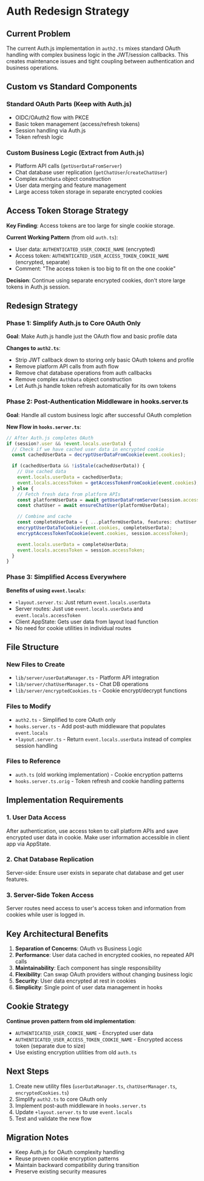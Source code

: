 # Auth Redesign Strategy

## Current Problem

The current Auth.js implementation in `auth2.ts` mixes standard OAuth handling with complex business logic in the JWT/session callbacks. This creates maintenance issues and tight coupling between authentication and business operations.

## Custom vs Standard Components

### Standard OAuth Parts (Keep with Auth.js)

- OIDC/OAuth2 flow with PKCE
- Basic token management (access/refresh tokens)
- Session handling via Auth.js
- Token refresh logic

### Custom Business Logic (Extract from Auth.js)

- Platform API calls (`getUserDataFromServer`)
- Chat database user replication (`getChatUser`/`createChatUser`)
- Complex `AuthData` object construction
- User data merging and feature management
- Large access token storage in separate encrypted cookies

## Access Token Storage Strategy

**Key Finding**: Access tokens are too large for single cookie storage.

**Current Working Pattern** (from old `auth.ts`):

- User data: `AUTHENTICATED_USER_COOKIE_NAME` (encrypted)
- Access token: `AUTHENTICATED_USER_ACCESS_TOKEN_COOKIE_NAME` (encrypted, separate)
- Comment: "The access token is too big to fit on the one cookie"

**Decision**: Continue using separate encrypted cookies, don't store large tokens in Auth.js session.

## Redesign Strategy

### Phase 1: Simplify Auth.js to Core OAuth Only

**Goal**: Make Auth.js handle just the OAuth flow and basic profile data

**Changes to `auth2.ts`**:

- Strip JWT callback down to storing only basic OAuth tokens and profile
- Remove platform API calls from auth flow
- Remove chat database operations from auth callbacks
- Remove complex `AuthData` object construction
- Let Auth.js handle token refresh automatically for its own tokens

### Phase 2: Post-Authentication Middleware in hooks.server.ts

**Goal**: Handle all custom business logic after successful OAuth completion

**New Flow in `hooks.server.ts`**:

```typescript
// After Auth.js completes OAuth
if (session?.user && !event.locals.userData) {
  // Check if we have cached user data in encrypted cookie
  const cachedUserData = decryptUserDataFromCookie(event.cookies);

  if (cachedUserData && !isStale(cachedUserData)) {
    // Use cached data
    event.locals.userData = cachedUserData;
    event.locals.accessToken = getAccessTokenFromCookie(event.cookies);
  } else {
    // Fetch fresh data from platform APIs
    const platformUserData = await getUserDataFromServer(session.accessToken, ...);
    const chatUser = await ensureChatUser(platformUserData);

    // Combine and cache
    const completeUserData = { ...platformUserData, features: chatUser.features };
    encryptUserDataToCookie(event.cookies, completeUserData);
    encryptAccessTokenToCookie(event.cookies, session.accessToken);

    event.locals.userData = completeUserData;
    event.locals.accessToken = session.accessToken;
  }
}
```

### Phase 3: Simplified Access Everywhere

**Benefits of using `event.locals`**:

- `+layout.server.ts`: Just return `event.locals.userData`
- Server routes: Just use `event.locals.userData` and `event.locals.accessToken`
- Client AppState: Gets user data from layout load function
- No need for cookie utilities in individual routes

## File Structure

### New Files to Create

- `lib/server/userDataManager.ts` - Platform API integration
- `lib/server/chatUserManager.ts` - Chat DB operations
- `lib/server/encryptedCookies.ts` - Cookie encrypt/decrypt functions

### Files to Modify

- `auth2.ts` - Simplified to core OAuth only
- `hooks.server.ts` - Add post-auth middleware that populates `event.locals`
- `+layout.server.ts` - Return `event.locals.userData` instead of complex session handling

### Files to Reference

- `auth.ts` (old working implementation) - Cookie encryption patterns
- `hooks.server.ts.orig` - Token refresh and cookie handling patterns

## Implementation Requirements

### 1. User Data Access

After authentication, use access token to call platform APIs and save encrypted user data in cookie. Make user information accessible in client app via AppState.

### 2. Chat Database Replication

Server-side: Ensure user exists in separate chat database and get user features.

### 3. Server-Side Token Access

Server routes need access to user's access token and information from cookies while user is logged in.

## Key Architectural Benefits

1. **Separation of Concerns**: OAuth vs Business Logic
2. **Performance**: User data cached in encrypted cookies, no repeated API calls
3. **Maintainability**: Each component has single responsibility
4. **Flexibility**: Can swap OAuth providers without changing business logic
5. **Security**: User data encrypted at rest in cookies
6. **Simplicity**: Single point of user data management in hooks

## Cookie Strategy

**Continue proven pattern from old implementation**:

- `AUTHENTICATED_USER_COOKIE_NAME` - Encrypted user data
- `AUTHENTICATED_USER_ACCESS_TOKEN_COOKIE_NAME` - Encrypted access token (separate due to size)
- Use existing encryption utilities from old `auth.ts`

## Next Steps

1. Create new utility files (`userDataManager.ts`, `chatUserManager.ts`, `encryptedCookies.ts`)
2. Simplify `auth2.ts` to core OAuth only
3. Implement post-auth middleware in `hooks.server.ts`
4. Update `+layout.server.ts` to use `event.locals`
5. Test and validate the new flow

## Migration Notes

- Keep Auth.js for OAuth complexity handling
- Reuse proven cookie encryption patterns
- Maintain backward compatibility during transition
- Preserve existing security measures
